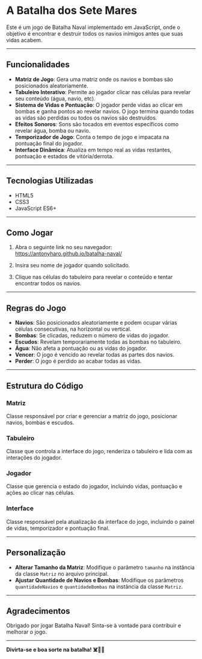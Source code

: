 # A Batalha dos Sete Mares

Este é um jogo de Batalha Naval implementado em JavaScript, onde o objetivo é encontrar e destruir todos os navios inimigos antes que suas vidas acabem.

---
## Funcionalidades

- **Matriz de Jogo**: Gera uma matriz onde os navios e bombas são posicionados aleatoriamente.
- **Tabuleiro Interativo**: Permite ao jogador clicar nas células para revelar seu conteúdo (água, navio, etc).
- **Sistema de Vidas e Pontuação**: O jogador perde vidas ao clicar em bombas e ganha pontos ao revelar navios. O jogo termina quando todas as vidas são perdidas ou todos os navios são destruídos.
- **Efeitos Sonoros**: Sons são tocados em eventos específicos como revelar água, bomba ou navio.
- **Temporizador de Jogo**: Conta o tempo de jogo e impacata na pontuação final do jogador.
- **Interface Dinâmica**: Atualiza em tempo real as vidas restantes, pontuação e estados de vitória/derrota.

---
## Tecnologias Utilizadas

- HTML5
- CSS3
- JavaScript ES6+

---
## Como Jogar

1. Abra o seguinte link no seu navegador: https://antonyharo.github.io/batalha-naval/
   
2. Insira seu nome de jogador quando solicitado.

3. Clique nas células do tabuleiro para revelar o conteúdo e tentar encontrar todos os navios.

---
## Regras do Jogo

- **Navios**: São posicionados aleatoriamente e podem ocupar várias células consecutivas, na horizontal ou vertical.
- **Bombas**: Se clicadas, reduzem o número de vidas do jogador.
- **Escudos**: Revelam temporariamente todas as bombas no tabuleiro.
- **Água**: Não afeta a pontuação ou as vidas do jogador.
- **Vencer**: O jogo é vencido ao revelar todas as partes dos navios.
- **Perder**: O jogo é perdido ao acabar todas as vidas.

---
## Estrutura do Código

### Matriz
Classe responsável por criar e gerenciar a matriz do jogo, posicionar navios, bombas e escudos.

### Tabuleiro
Classe que controla a interface do jogo, renderiza o tabuleiro e lida com as interações do jogador.

### Jogador
Classe que gerencia o estado do jogador, incluindo vidas, pontuação e ações ao clicar nas células.

### Interface
Classe responsável pela atualização da interface do jogo, incluindo o painel de vidas, temporizador e pontuação final.

---
## Personalização

- **Alterar Tamanho da Matriz**: Modifique o parâmetro `tamanho` na instância da classe `Matriz` no arquivo principal.
- **Ajustar Quantidade de Navios e Bombas**: Modifique os parâmetros `quantidadeNavios` e `quantidadeBombas` na instância da classe `Matriz`.

---
## Agradecimentos

Obrigado por jogar Batalha Naval! Sinta-se à vontade para contribuir e melhorar o jogo.

---
**Divirta-se e boa sorte na batalha! ☠️🏴‍☠️**
